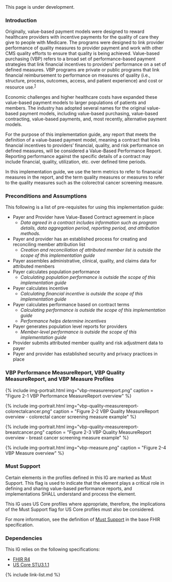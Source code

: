 
<div class="bg-info" markdown="1">
This page is under development.
</div>

### Introduction

Originally, value-based payment models were designed to reward healthcare providers with incentive payments for the quality of care they give to people with Medicare. The programs were designed to link provider performance of quality measures to provider payment and work with other CMS quality efforts to ensure that quality is being achieved. Value-based purchasing (VBP) refers to a broad set of performance-based payment strategies that link financial incentives to providers' performance on a set of defined measures. VBP programs are private or public programs that link financial reimbursement to performance on measures of quality (i.e., structure, process, outcomes, access, and patient experience) and cost or resource use.<sup>[1](https://www.rand.org/pubs/periodicals/health-quarterly/issues/v4/n3/09.html)</sup> 

Economic challenges and higher healthcare costs have expanded these value-based payment models to larger populations of patients and members. The industry has adopted several names for the original value-based payment models, including value-based purchasing, value-based contracting, value-based payments, and, most recently, alternative payment models. 

For the purpose of this implementation guide, any report that meets the definition of a value-based payment model, meaning a contract that links financial incentives to providers’ financial, quality, and risk performance on defined measures, will be considered a Value-Based Performance Report. Reporting performance against the specific details of a contract may include financial, quality, utilization, etc. over defined time periods.

In this implementation guide, we use the term metrics to refer to finanacial measures in the report, and the term quality measures or measures to refer to the quality measures such as the colorectral cancer screening measure. 


### Preconditions and Assumptions

This following is a list of pre-requisites for using this implementation guide:
- Payer and Provider have Value-Based Contract agreement in place
    - *Data agreed in a contract includes information such as program details, data aggregation period, reporting period, and attribution methods.*
- Payer and provider has an established process for creating and reconciling member attribution list
    - *Creation and reconciliation of attributed member list is outside the scope of this implementation guide*
- Payer assembles administrative, clinical, quality, and claims data for attributed members
- Payer calculates population performance
    -  *Calculating population performance is outside the scope of this implementation guide*
- Payer calculates incentive
    - *Calculating financial incentive is outside the scope of this implementation guide*
- Payer calculates performance based on contract terms
    - *Calculating performance is outside the scope of this implementation guide*
    - *Performance helps determine incentives*
- Payer generates population level reports for providers
    - *Member-level performance is outside the scope of this implementation guide*
- Provider submits attributed member quality and risk adjustment data to payer  
- Payer and provider has established security and privacy practices in place




### VBP Performance MeasureReport, VBP Quality MeasureReport, and VBP Measure Profiles

{% include img-portrait.html img="vbp-measurereport.png" caption = "Figure 2-1 VBP Performance MeasureReport overview" %}

{% include img-portrait.html img="vbp-quality-measurereport-colorectalcancer.png" caption = "Figure 2-2 VBP Quality MeasureReport overview - colorectal cancer screening measure example" %}

{% include img-portrait.html img="vbp-quality-measurereport-breastcancer.png" caption = "Figure 2-3 VBP Quality MeasureReport overview - breast cancer screening measure example" %}

{% include img-portrait.html img="vbp-measure.png" caption = "Figure 2-4 VBP Measure overview" %}


### Must Support
Certain elements in the profiles defined in this IG are marked as Must Support. This flag is used to indicate that the element plays a critical role in defining and sharing value-based performance reports, and implementations SHALL understand and process the element.

This IG uses US Core profiles where appropriate, therefore, the implications of the Must Support flag for US Core profiles must also be considered.

For more information, see the definition of [Must Support](http://hl7.org/fhir/R4/conformance-rules.html#mustSupport) in the base FHIR specification.

### Dependencies

This IG relies on the following specifications:
- [FHIR R4](http://hl7.org/fhir/R4/)
- [US Core STU3.1.1](http://hl7.org/fhir/us/core/STU3.1.1)

{% include link-list.md %}
